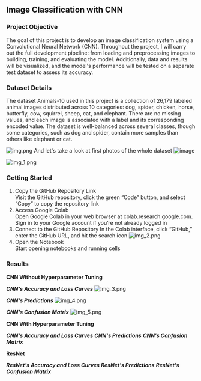 ## Image Classification with CNN
### Project Objective
The goal of this project is to develop an image classification system using a Convolutional Neural Network (CNN). Throughout the project, I will carry out the full development pipeline: from loading and preprocessing images to building, training, and evaluating the model. Additionally, data and results will be visualized, and the model's performance will be tested on a separate test dataset to assess its accuracy.
### Dataset Details 
The dataset Animals-10 used in this project is a collection of 26,179 labeled animal images distributed across 10 categories: dog, spider, chicken, horse, butterfly, cow, squirrel, sheep, cat, and elephant. There are no missing values, and each image is associated with a label and its corresponding encoded value. The dataset is well-balanced across several classes, though some categories, such as dog and spider, contain more samples than others like elephant or cat.

![img.png](img.png)
And let's take a look at first photos of the whole dataset
![image](https://github.com/user-attachments/assets/9dc4b6b5-a9ee-4317-a7f8-fb0d50821ee6)

![img_1.png](img_1.png)

### Getting Started

1. Copy the GitHub Repository Link <br />
Visit the GitHub repository, click the green “Code” button, and select “Copy” to copy the repository link
2. Access Google Colab <br />
Open Google Colab in your web browser at colab.research.google.com. Sign in to your Google account if you’re not already logged in
3. Connect to the GitHub Repository
In the Colab interface, click “GitHub,” enter the GitHub URL, and hit the search icon
![img_2.png](img_2.png)
4. Open the Notebook <br />
Start opening notebooks and running cells

### Results
**CNN Without Hyperparameter Tuning**

***CNN's Accuracy and Loss Curves***
![img_3.png](img_3.png)

***CNN's Predictions***
![img_4.png](img_4.png)

***CNN's Confusion Matrix***
![img_5.png](img_5.png)

**CNN With Hyperparameter Tuning**

***CNN's Accuracy and Loss Curves***
***CNN's Predictions***
***CNN's Confusion Matrix***

**ResNet**

***ResNet's Accuracy and Loss Curves***
***ResNet's Predictions***
***ResNet's Confusion Matrix***



